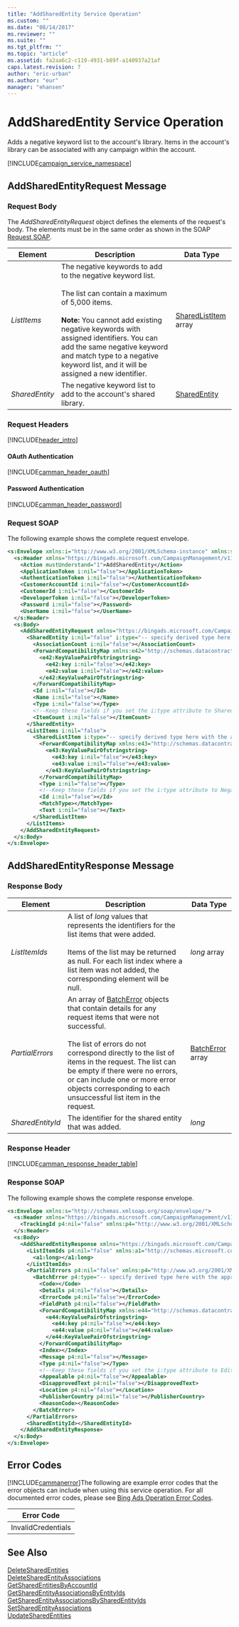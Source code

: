 ```yaml
---
title: "AddSharedEntity Service Operation"
ms.custom: ""
ms.date: "08/14/2017"
ms.reviewer: ""
ms.suite: ""
ms.tgt_pltfrm: ""
ms.topic: "article"
ms.assetid: fa2aa6c2-c119-4931-b89f-a140937a21af
caps.latest.revision: 7
author: "eric-urban"
ms.author: "eur"
manager: "ehansen"
---
```

# AddSharedEntity Service Operation
Adds a negative keyword list to the account's library. Items in the account's library can be associated with any campaign within the account.

[!INCLUDE[campaign_service_namespace](../campaign-api/includes/campaign-service-namespace.md)]

## <a name="request"></a>AddSharedEntityRequest Message

### Request Body
The *AddSharedEntityRequest* object defines the elements of the request's body. The elements must be in the same order as shown in the SOAP [Request SOAP](#request_soap).

|Element|Description|Data Type|
|-----------|---------------|-------------|
|*ListItems*|The negative keywords to add to the negative keyword list.<br /><br />The list can contain a maximum of 5,000 items.<br /><br />**Note:** You cannot add existing negative keywords with assigned identifiers. You can add the same negative keyword and match type to a negative keyword list, and it will be assigned a new identifier.|[SharedListItem](../campaign-api/sharedlistitem-data-object.md) array|
|*SharedEntity*|The negative keyword list to add to the account's shared library.|[SharedEntity](../campaign-api/sharedentity-data-object.md)|

### Request Headers
[!INCLUDE[header_intro](../campaign-api/includes/header-intro.md)]
#### OAuth Authentication
[!INCLUDE[camman_header_oauth](../campaign-api/includes/camman-header-oauth.md)]
#### Password Authentication
[!INCLUDE[camman_header_password](../campaign-api/includes/camman-header-password.md)]
### <a name="request_soap"></a>Request SOAP
The following example shows the complete request envelope.

```xml
<s:Envelope xmlns:i="http://www.w3.org/2001/XMLSchema-instance" xmlns:s="http://schemas.xmlsoap.org/soap/envelope/">
  <s:Header xmlns="https://bingads.microsoft.com/CampaignManagement/v11">
    <Action mustUnderstand="1">AddSharedEntity</Action>
    <ApplicationToken i:nil="false"></ApplicationToken>
    <AuthenticationToken i:nil="false"></AuthenticationToken>
    <CustomerAccountId i:nil="false"></CustomerAccountId>
    <CustomerId i:nil="false"></CustomerId>
    <DeveloperToken i:nil="false"></DeveloperToken>
    <Password i:nil="false"></Password>
    <UserName i:nil="false"></UserName>
  </s:Header>
  <s:Body>
    <AddSharedEntityRequest xmlns="https://bingads.microsoft.com/CampaignManagement/v11">
      <SharedEntity i:nil="false" i:type="-- specify derived type here with the appropriate prefix --">
        <AssociationCount i:nil="false"></AssociationCount>
        <ForwardCompatibilityMap xmlns:e42="http://schemas.datacontract.org/2004/07/System.Collections.Generic" i:nil="false">
          <e42:KeyValuePairOfstringstring>
            <e42:key i:nil="false"></e42:key>
            <e42:value i:nil="false"></e42:value>
          </e42:KeyValuePairOfstringstring>
        </ForwardCompatibilityMap>
        <Id i:nil="false"></Id>
        <Name i:nil="false"></Name>
        <Type i:nil="false"></Type>
        <!--Keep these fields if you set the i:type attribute to SharedList-->
        <ItemCount i:nil="false"></ItemCount>
      </SharedEntity>
      <ListItems i:nil="false">
        <SharedListItem i:type="-- specify derived type here with the appropriate prefix --">
          <ForwardCompatibilityMap xmlns:e43="http://schemas.datacontract.org/2004/07/System.Collections.Generic" i:nil="false">
            <e43:KeyValuePairOfstringstring>
              <e43:key i:nil="false"></e43:key>
              <e43:value i:nil="false"></e43:value>
            </e43:KeyValuePairOfstringstring>
          </ForwardCompatibilityMap>
          <Type i:nil="false"></Type>
          <!--Keep these fields if you set the i:type attribute to NegativeKeyword-->
          <Id i:nil="false"></Id>
          <MatchType></MatchType>
          <Text i:nil="false"></Text>
        </SharedListItem>
      </ListItems>
    </AddSharedEntityRequest>
  </s:Body>
</s:Envelope>
```

## <a name="response"></a>AddSharedEntityResponse Message

### <a name="Body_Elements"></a>Response Body

|Element|Description|Data Type|
|-----------|---------------|-------------|
|*ListItemIds*|A list of *long* values that represents the identifiers for the list items that were added.<br /><br />Items of the list may be returned as null. For each list index where a list item was not added, the corresponding element will be null.|*long* array|
|*PartialErrors*|An array of [BatchError](../campaign-api/batcherror-data-object.md) objects that contain details for any request items that were not successful.<br /><br />The list of errors do not correspond directly to the list of items in the request. The list can be empty if there were no errors, or can include one or more error objects corresponding to each unsuccessful list item in the request.|[BatchError](../campaign-api/batcherror-data-object.md) array|
|*SharedEntityId*|The identifier for the shared entity that was added.|*long*|

### <a name="Header_Elements"></a>Response Header
[!INCLUDE[camman_response_header_table](../campaign-api/includes/camman-response-header-table.md)]
### Response SOAP
The following example shows the complete response envelope.

```xml
<s:Envelope xmlns:s="http://schemas.xmlsoap.org/soap/envelope/">
  <s:Header xmlns="https://bingads.microsoft.com/CampaignManagement/v11">
    <TrackingId p4:nil="false" xmlns:p4="http://www.w3.org/2001/XMLSchema-instance"></TrackingId>
  </s:Header>
  <s:Body>
    <AddSharedEntityResponse xmlns="https://bingads.microsoft.com/CampaignManagement/v11">
      <ListItemIds p4:nil="false" xmlns:a1="http://schemas.microsoft.com/2003/10/Serialization/Arrays" xmlns:p4="http://www.w3.org/2001/XMLSchema-instance">
        <a1:long></a1:long>
      </ListItemIds>
      <PartialErrors p4:nil="false" xmlns:p4="http://www.w3.org/2001/XMLSchema-instance">
        <BatchError p4:type="-- specify derived type here with the appropriate prefix --">
          <Code></Code>
          <Details p4:nil="false"></Details>
          <ErrorCode p4:nil="false"></ErrorCode>
          <FieldPath p4:nil="false"></FieldPath>
          <ForwardCompatibilityMap xmlns:e44="http://schemas.datacontract.org/2004/07/System.Collections.Generic" p4:nil="false">
            <e44:KeyValuePairOfstringstring>
              <e44:key p4:nil="false"></e44:key>
              <e44:value p4:nil="false"></e44:value>
            </e44:KeyValuePairOfstringstring>
          </ForwardCompatibilityMap>
          <Index></Index>
          <Message p4:nil="false"></Message>
          <Type p4:nil="false"></Type>
          <!--Keep these fields if you set the i:type attribute to EditorialError-->
          <Appealable p4:nil="false"></Appealable>
          <DisapprovedText p4:nil="false"></DisapprovedText>
          <Location p4:nil="false"></Location>
          <PublisherCountry p4:nil="false"></PublisherCountry>
          <ReasonCode></ReasonCode>
        </BatchError>
      </PartialErrors>
      <SharedEntityId></SharedEntityId>
    </AddSharedEntityResponse>
  </s:Body>
</s:Envelope>
```

## <a name="errors"></a>Error Codes
[!INCLUDE[cammanerror](../campaign-api/includes/cammanerror.md)]The following are example  error codes that the error objects can include when using this service operation. For all documented error codes, please see [Bing Ads Operation Error Codes](http://go.microsoft.com/fwlink/?LinkId=511884).

|Error Code|
|--------------|
|InvalidCredentials|

## See Also
[DeleteSharedEntities](../campaign-api/deletesharedentities-service-operation.md)  
[DeleteSharedEntityAssociations](../campaign-api/deletesharedentityassociations-service-operation.md)  
[GetSharedEntitiesByAccountId](../campaign-api/getsharedentitiesbyaccountid-service-operation.md)  
[GetSharedEntityAssociationsByEntityIds](../campaign-api/getsharedentityassociationsbyentityids-service-operation.md)  
[GetSharedEntityAssociationsBySharedEntityIds](../campaign-api/getsharedentityassociationsbysharedentityids-service-operation.md)  
[SetSharedEntityAssociations](../campaign-api/setsharedentityassociations-service-operation.md)  
[UpdateSharedEntities](../campaign-api/updatesharedentities-service-operation.md)  

